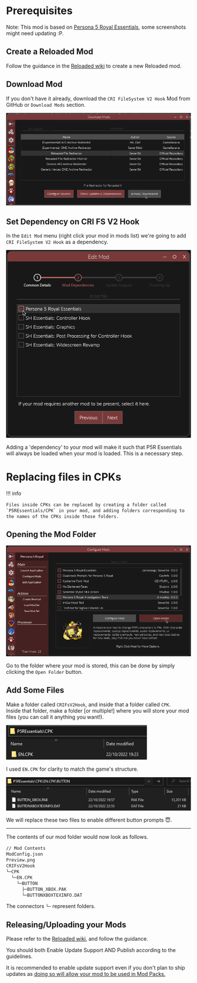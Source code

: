 # Prerequisites

Note: This mod is based on [Persona 5 Royal Essentials](https://github.com/Sewer56/p5rpc.modloader), some screenshots might need updating :P.

## Create a Reloaded Mod

Follow the guidance in the [Reloaded wiki](https://reloaded-project.github.io/Reloaded-II/CreatingMods/) to create a new Reloaded mod.  

## Download Mod

If you don't have it already, download the `CRI FileSystem V2 Hook` Mod from GitHub or `Download Mods` section.  

![DownloadMod](./images/DownloadMod.png)

## Set Dependency on CRI FS V2 Hook

In the `Edit Mod` menu (right click your mod in mods list) we're going to add `CRI FileSystem V2 Hook` as a dependency.  

![AddDependency](./images/AddDependency.png)

Adding a 'dependency' to your mod will make it such that P5R Essentials will always be loaded when your mod is loaded. This is a necessary step. 

# Replacing files in CPKs

!!! info

    Files inside CPKs can be replaced by creating a folder called `P5REssentials/CPK` in your mod, and adding folders corresponding to the names of the CPKs inside those folders.

## Opening the Mod Folder

![OpenModFolder](./images/OpenModFolder.png)

Go to the folder where your mod is stored, this can be done by simply clicking the `Open Folder` button.  

## Add Some Files

Make a folder called `CRIFsV2Hook`, and inside that a folder called `CPK`.   
Inside that folder, make a folder [or multiple!] where you will store your mod files (you can call it anything you want!).  

![FileRedirectorFolder](./images/CpkRedirectorFolder.png)

I used `EN.CPK` for clarity to match the game's structure.  

![FileRedirectorFolder](./images/CpkRedirectorFolder2.png)

We will replace these two files to enable different button prompts 😇.

-----

The contents of our mod folder would now look as follows.

```
// Mod Contents
ModConfig.json
Preview.png
CRIFsV2Hook
└─CPK
  └─EN.CPK
    └─BUTTON
      ├─BUTTON_XBOX.PAK
      └─BUTTONXBOXTEXINFO.DAT
```


The connectors `└─` represent folders.

## Releasing/Uploading your Mods

Please refer to the [Reloaded wiki](https://reloaded-project.github.io/Reloaded-II/EnablingUpdateSupport/), and follow the guidance.  

You should both Enable Update Support AND Publish according to the guidelines.  

It is recommended to enable update support even if you don't plan to ship updates as [doing so will allow your mod to be used in Mod Packs.](https://reloaded-project.github.io/Reloaded-II/CreatingModPacks/)
